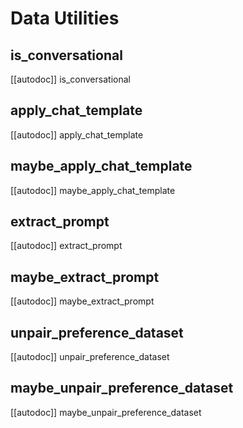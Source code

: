 # Data Utilities

## is_conversational

[[autodoc]] is_conversational

## apply_chat_template

[[autodoc]] apply_chat_template

## maybe_apply_chat_template

[[autodoc]] maybe_apply_chat_template

## extract_prompt

[[autodoc]] extract_prompt

## maybe_extract_prompt

[[autodoc]] maybe_extract_prompt

## unpair_preference_dataset

[[autodoc]] unpair_preference_dataset

## maybe_unpair_preference_dataset

[[autodoc]] maybe_unpair_preference_dataset

